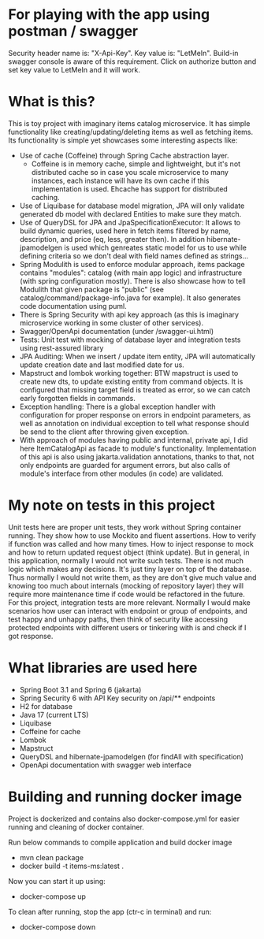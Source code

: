 # For playing with the app using postman / swagger

Security header name is: "X-Api-Key". Key value is: "LetMeIn". Build-in swagger console is aware of this requirement.
Click on authorize button and set key value to LetMeIn and it will work.

# What is this?

This is toy project with imaginary items catalog microservice. It has simple functionality like
creating/updating/deleting items as well as fetching items. Its functionality is simple yet showcases some interesting
aspects like:

- Use of cache (Coffeine) through Spring Cache abstraction layer.
    - Coffeine is in memory cache, simple and lightweight, but it's not distributed cache so in case you scale
      microservice to many instances, each instance will have its own cache if this implementation is used. Ehcache has
      support for distributed caching.
- Use of Liquibase for database model migration, JPA will only validate generated db model with declared Entities to
  make sure they match.
- Use of QueryDSL for JPA and JpaSpecificationExecutor: It allows to build dynamic queries, used here in fetch items
  filtered by name, description, and price (eq, less, greater then). In addition hibernate-jpamodelgen is used which
  genreates static model for us to use while defining criteria so we don't deal with field names defined as strings...
- Spring Modulith is used to enforce modular approach, items package contains "modules": catalog (with main app logic)
  and infrastructure (with spring configuration mostly). There is also showcase how to tell Modulith that given package
  is "public" (see catalog/command/package-info.java for example). It also generates code documentation using puml.
- There is Spring Security with api key approach (as this is imaginary microservice working in some cluster of other
  services).
- Swagger/OpenApi documentation (under /swagger-ui.html)
- Tests: Unit test with mocking of database layer and integration tests using rest-assured library
- JPA Auditing: When we insert / update item entity, JPA will automatically update creation date and last modified date
  for us.
- Mapstruct and lombok working together: BTW mapstruct is used to create new dts, to update existing entity from command
  objects. It is configured that missing target field is treated as error, so we can catch early forgotten fields in
  commands.
- Exception handling: There is a global exception handler with configuration for proper response on errors in endpoint
  parameters, as well as annotation on individual exception to tell what response should be send to the client after
  throwing given exception.
- With approach of modules having public and internal, private api, I did here ItemCatalogApi as facade to module's
  functionality. Implementation of this api is also using jakarta.validation annotations, thanks to that,
  not only endpoints are guarded for argument errors, but also calls of module's interface from other modules (in code)
  are validated.

# My note on tests in this project

Unit tests here are proper unit tests, they work without Spring container running. They show how to use Mockito and
fluent assertions. How to verify if function was called and how many times. How to inject response to mock and how to
return updated request object (think update).
But in general, in this application, normally I would not write such tests. There is not much logic which makes any
decisions. It's just tiny layer on top of the database. Thus normally I would not write them, as they are don't give
much value and knowing too much about internals (mocking of repository layer)
they will require more maintenance time if code would be refactored in the future. For this project, integration tests
are more relevant. Normally I would make scenarios how user can interact with endpoint or group of endpoints, and test
happy and unhappy paths, then think of security like accessing protected
endpoints with different users or tinkering with is and check if I got response.

# What libraries are used here

- Spring Boot 3.1 and Spring 6 (jakarta)
- Spring Security 6 with API Key security on /api/** endpoints
- H2 for database
- Java 17 (current LTS)
- Liquibase
- Coffeine for cache
- Lombok
- Mapstruct
- QueryDSL and hibernate-jpamodelgen (for findAll with specification)
- OpenApi documentation with swagger web interface

# Building and running docker image

Project is dockerized and contains also docker-compose.yml for easier running and cleaning of docker container.

Run below commands to compile application and build docker image

- mvn clean package
- docker build -t items-ms:latest .

Now you can start it up using:

- docker-compose up

To clean after running, stop the app (ctr-c in terminal) and run:

- docker-compose down
